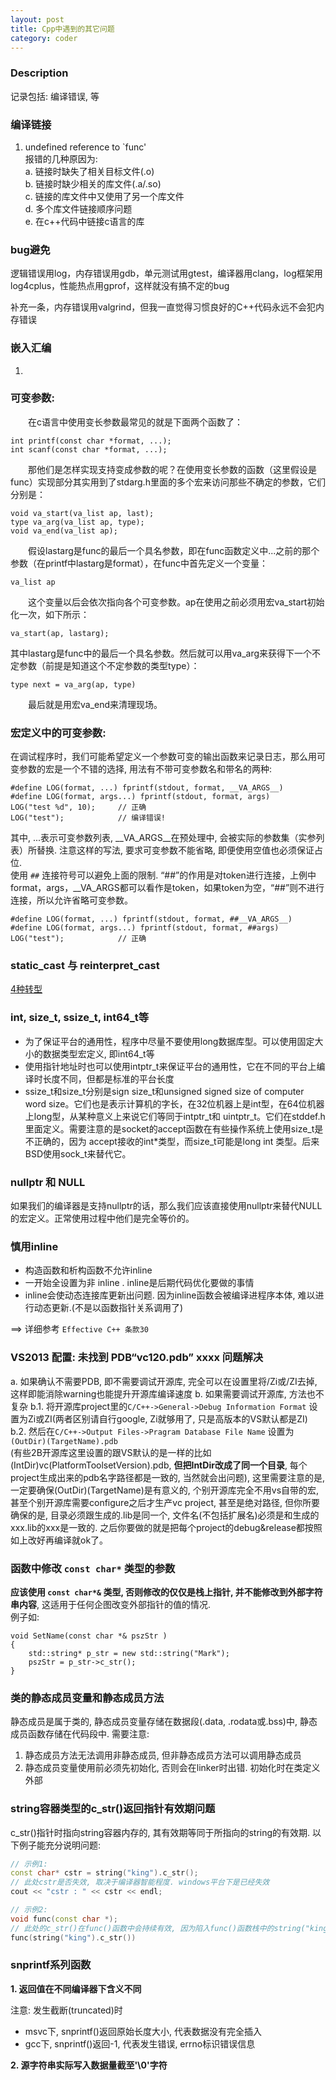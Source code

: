 ```yaml
---
layout: post
title: Cpp中遇到的其它问题
category: coder
---
```


### Description
记录包括: 编译错误, 等

### 编译链接
1. undefined reference to `func'   
报错的几种原因为:  
a. 链接时缺失了相关目标文件(.o)  
b. 链接时缺少相关的库文件(.a/.so)  
c. 链接的库文件中又使用了另一个库文件  
d. 多个库文件链接顺序问题  
e. 在c++代码中链接c语言的库  



### bug避免

逻辑错误用log，内存错误用gdb，单元测试用gtest，编译器用clang，log框架用log4cplus，性能热点用gprof，这样就没有搞不定的bug

补充一条，内存错误用valgrind，但我一直觉得习惯良好的C++代码永远不会犯内存错误

### 嵌入汇编
1. 


### 可变参数:
　　在c语言中使用变长参数最常见的就是下面两个函数了：
```
int printf(const char *format, ...);
int scanf(const char *format, ...);
```
　　那他们是怎样实现支持变成参数的呢？在使用变长参数的函数（这里假设是func）实现部分其实用到了stdarg.h里面的多个宏来访问那些不确定的参数，它们分别是：
```
void va_start(va_list ap, last);
type va_arg(va_list ap, type);
void va_end(va_list ap);
```
　　假设lastarg是func的最后一个具名参数，即在func函数定义中...之前的那个参数（在printf中lastarg是format），在func中首先定义一个变量：
```
va_list ap
```
　　这个变量以后会依次指向各个可变参数。ap在使用之前必须用宏va_start初始化一次，如下所示：
```
va_start(ap, lastarg);
```
其中lastarg是func中的最后一个具名参数。然后就可以用va_arg来获得下一个不定参数（前提是知道这个不定参数的类型type）：
```
type next = va_arg(ap, type)
```
　　最后就是用宏va_end来清理现场。

### 宏定义中的可变参数:
在调试程序时，我们可能希望定义一个参数可变的输出函数来记录日志，那么用可变参数的宏是一个不错的选择, 用法有不带可变参数名和带名的两种:   
```
#define LOG(format, ...) fprintf(stdout, format, __VA_ARGS__)
#define LOG(format, args...) fprintf(stdout, format, args)
LOG("test %d", 10);		// 正确
LOG("test");			// 编译错误!
```
其中, ...表示可变参数列表, __VA_ARGS__在预处理中, 会被实际的参数集（实参列表）所替换. 注意这样的写法, 要求可变参数不能省略, 即便使用空值也必须保证占位.    
使用 `##` 连接符号可以避免上面的限制. “##”的作用是对token进行连接，上例中format，args，__VA_ARGS都可以看作是token，如果token为空，“##”则不进行连接，所以允许省略可变参数。  
```
#define LOG(format, ...) fprintf(stdout, format, ##__VA_ARGS__)
#define LOG(format, args...) fprintf(stdout, format, ##args)
LOG("test");			// 正确
```

### static_cast 与 reinterpret_cast
[4种转型](http://c.biancheng.net/cpp/biancheng/view/3297.html)

### int, size_t, ssize_t, int64_t等
* 为了保证平台的通用性，程序中尽量不要使用long数据库型。可以使用固定大小的数据类型宏定义, 即int64_t等
* 使用指针地址时也可以使用intptr_t来保证平台的通用性，它在不同的平台上编译时长度不同，但都是标准的平台长度
* ssize_t和size_t分别是sign size_t和unsigned signed size of computer word size。它们也是表示计算机的字长，在32位机器上是int型，在64位机器上long型，从某种意义上来说它们等同于intptr_t和 uintptr_t。它们在stddef.h里面定义。需要注意的是socket的accept函数在有些操作系统上使用size_t是不正确的，因为 accept接收的int*类型，而size_t可能是long int 类型。后来BSD使用sock_t来替代它。


### nullptr 和 NULL
如果我们的编译器是支持nullptr的话，那么我们应该直接使用nullptr来替代NULL的宏定义。正常使用过程中他们是完全等价的。

### 慎用inline
* 构造函数和析构函数不允许inline
* 一开始全设置为非 inline . inline是后期代码优化要做的事情
* inline会使动态连接库更新出问题. 因为inline函数会被编译进程序本体, 难以进行动态更新.(不是以函数指针关系调用了)

==> 详细参考 `Effective C++ 条款30`

### VS2013 配置: 未找到 PDB“vc120.pdb” xxxx 问题解决
a. 如果确认不需要PDB, 即不需要调试开源库, 完全可以在设置里将/Zi或/ZI去掉, 这样即能消除warning也能提升开源库编译速度
b. 如果需要调试开源库, 方法也不复杂
b.1. 将开源库project里的`C/C++->General->Debug Information Format` 设置为Zi或ZI(两者区别请自行google, Zi就够用了, 只是高版本的VS默认都是ZI)
b.2. 然后在`C/C++->Output Files->Pragram Database File Name` 设置为`(OutDir)(TargetName).pdb`   
(有些2B开源库这里设置的跟VS默认的是一样的比如(IntDir)vc(PlatformToolsetVersion).pdb, **但把IntDir改成了同一个目录**, 每个project生成出来的pdb名字路径都是一致的, 当然就会出问题), 这里需要注意的是, 一定要确保(OutDir)(TargetName)是有意义的, 个别开源库完全不用vs自带的宏, 甚至个别开源库需要configure之后才生产vc project, 甚至是绝对路径, 但你所要确保的是, 目录必须跟生成的.lib是同一个, 文件名(不包括扩展名)必须是和生成的xxx.lib的xxx是一致的. 之后你要做的就是把每个project的debug&release都按照如上改好再编译就ok了。

### 函数中修改 `const char*` 类型的参数
**应该使用 `const char*&` 类型, 否则修改的仅仅是栈上指针, 并不能修改到外部字符串内容**, 这适用于任何企图改变外部指针的值的情况.   
例子如:
```
void SetName(const char *& pszStr )
{
	std::string* p_str = new std::string("Mark");
    pszStr = p_str->c_str(); 
}
```



### 类的静态成员变量和静态成员方法

静态成员是属于类的, 静态成员变量存储在数据段(.data, .rodata或.bss)中, 静态成员函数存储在代码段中. 需要注意:

1. 静态成员方法无法调用非静态成员, 但非静态成员方法可以调用静态成员
2. 静态成员变量使用前必须先初始化, 否则会在linker时出错. 初始化时在类定义外部



### string容器类型的c_str()返回指针有效期问题

c_str()指针时指向string容器内存的, 其有效期等同于所指向的string的有效期. 以下例子能充分说明问题:

```c++
// 示例1: 
const char* cstr = string("king").c_str();
// 此处cstr是否失效, 取决于编译器智能程度. windows平台下是已经失效
cout << "cstr : " << cstr << endl;	

// 示例2:
void func(const char *);
// 此处的c_str()在func()函数中会持续有效, 因为陷入func()函数栈中的string("king")临时对象并不会被释放
func(string("king").c_str())
```



### snprintf系列函数

**1. 返回值在不同编译器下含义不同**

注意: 发生截断(truncated)时

* msvc下, snprintf()返回原始长度大小, 代表数据没有完全插入
* gcc下, snprintf()返回-1, 代表发生错误, errno标识错误信息

**2. 源字符串实际写入数据量截至'\0'字符**